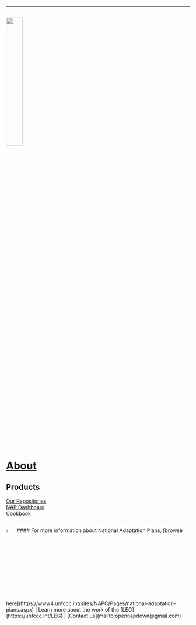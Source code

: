 *****

## <img src="https://www.reeep.org/sites/default/files/styles/reeep_large/public/UNFCCC.png?itok=4zFlTp9Z" width=30% height=30%>                 
# [About](https://napcentral.netlify.app/open-naps/) 

## Products
[Our Repositories](https://github.com/napdown)       
[NAP Dashboard](https://napdown.github.io/O-NAPs-Dashboard/)        
[Cookbook](https://napdown.github.io/NAPdown/)

-----

<img src="https://live.staticflickr.com/7322/9706194985_796056a56d_n.jpg" width=5% height=5%> 
#### For more information about National Adaptation Plans, [browse here](https://www4.unfccc.int/sites/NAPC/Pages/national-adaptation-plans.aspx)  |  Learn more about the work of the [LEG](https://unfccc.int/LEG)   |     [Contact us](mailto:opennapdown@gmail.com) 

